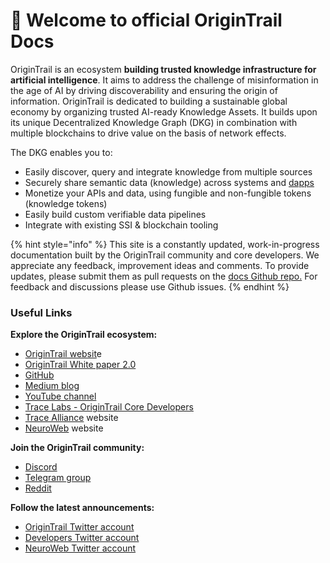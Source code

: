 # 👋 Welcome to official OriginTrail Docs

OriginTrail is an ecosystem **building trusted knowledge infrastructure for artificial intelligence**. It aims to address the challenge of misinformation in the age of AI by driving discoverability and ensuring the origin of information. OriginTrail is dedicated to building a sustainable global economy by organizing trusted AI-ready Knowledge Assets. It builds upon its unique Decentralized Knowledge Graph (DKG) in combination with multiple blockchains to drive value on the basis of network effects.

The DKG enables you to:

* Easily discover, query and integrate knowledge from multiple sources
* Securely share semantic data (knowledge) across systems and [dapps](https://en.wikipedia.org/wiki/Decentralized\_application)
* Monetize your APIs and data, using fungible and non-fungible tokens (knowledge tokens)
* Easily build custom verifiable data pipelines
* Integrate with existing SSI & blockchain tooling

{% hint style="info" %}
This site is a constantly updated, work-in-progress documentation built by the OriginTrail community and core developers. We appreciate any feedback, improvement ideas and comments. To provide updates, please submit them as pull requests on the [docs Github repo.](https://github.com/OriginTrail/dkg-docs) For feedback and discussions please use Github issues.
{% endhint %}

### Useful Links

**Explore the OriginTrail ecosystem:**

* [OriginTrail websit](https://origintrail.io/)e
* [OriginTrail White paper 2.0](https://origintrail.io/documents/OriginTrail\_Ecosystem\_White\_Paper\_2.0.pdf)
* [GitHub](https://github.com/origintrail)
* [Medium blog](https://medium.com/origintrail)
* [YouTube channel](https://www.youtube.com/c/OriginTrail)
* [Trace Labs - OriginTrail Core Developers](https://tracelabs.io/)
* [Trace Alliance](https://alliance.origintrail.io/) website
* [NeuroWeb](https://neuroweb.ai) website

**Join the OriginTrail community:**

* [Discord](https://discordapp.com/invite/FCgYk2S)
* [Telegram group](https://t.me/origintrail)
* [Reddit](https://www.reddit.com/r/OriginTrail/)

**Follow the latest announcements:**

* [OriginTrail Twitter account](https://twitter.com/origin\_trail)
* [Developers Twitter account](https://twitter.com/OriginTrailDev)
* [NeuroWeb Twitter account](https://twitter.com/NeuroWebAI)
